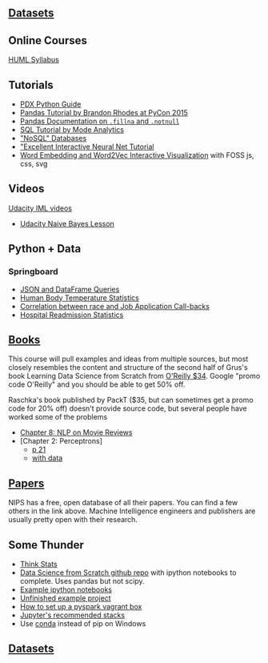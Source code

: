 ## [Datasets](datasets.md)

## Online Courses

[HUML Syllabus](https://docs.google.com/spreadsheets/d/19HvN07XSNjlWF3TwLnyCUsCwXGBGwu15TemvVSIDwiI/edit?usp=sharing)

## Tutorials

- [PDX Python Guide](https://github.com/portlandpython/project-night)
- [Pandas Tutorial by Brandon Rhodes at PyCon 2015](https://github.com/brandon-rhodes/pycon-pandas-tutorial)
- [Pandas Documentation on `.fillna` and `.notnull`](http://pandas.pydata.org/pandas-docs/stable/missing_data.html)
- [SQL Tutorial by Mode Analytics](https://sqlschool.modeanalytics.com/toc/)
- ["NoSQL" Databases](https://www.thoughtworks.com/insights/blog/nosql-databases-overview)
- ["Excellent Interactive Neural Net Tutorial](http://neuralnetworksanddeeplearning.com/chap1.html)
- [Word Embedding and Word2Vec Interactive Visualization](http://ronxin.github.io/wevi/) with FOSS js, css, svg

## Videos

[Udacity IML videos](https://www.udacity.com/course/viewer#!/c-ud120/l-2254358555/e-3004778636/m-3022458587)
- [Udacity Naive Bayes Lesson](https://www.udacity.com/course/viewer#!/c-ud120/l-2254358555/m-3013708686)


## Python + Data

### Springboard

- [JSON and DataFrame Queries](https://www.springboard.com/static/project_files/data_wrangling_json.zip)
- [Human Body Temperature Statistics](https://www.springboard.com/static/project_files/statistics_project1.zip)
- [Correlation between race and Job Application Call-backs](https://www.springboard.com/static/project_files/statistics_project2.zip)
- [Hospital Readmission Statistics](https://www.springboard.com/static/project_files/statistics_project3.zip)

## [Books](books.md)

This course will pull examples and ideas from multiple sources, but most closely resembles the content and structure of the second half of Grus's book Learning Data Science from Scratch from [O'Reilly $34](http://shop.oreilly.com/product/0636920033400.do). Google "promo code O'Reilly" and you should be able to get 50% off.

Raschka's book published by PackT ($35, but can sometimes get a promo code for 20% off) doesn't provide source code, but several people have worked some of the problems

- [Chapter 8: NLP on Movie Reviews](https://github.com/raul23/python-machine-learning/blob/master/notebooks/chapter08.ipynb)
- [Chapter 2: Perceptrons]
  - [p 21](https://github.com/hakeon/MachineLearning/blob/master/Perceptron%20Learning%20Algorithm.ipynb)
  - [with data](https://github.com/channelgrubb/PythonMachineLearning/tree/master/Ch2)

## [Papers](papers.md)

NIPS has a free, open database of all their papers. You can find a few others in the link above. Machine Intelligence engineers and publishers are usually pretty open with their research.

## Some Thunder

- [Think Stats](http://greenteapress.com/thinkstats2/)
- [Data Science from Scratch github repo](https://github.com/joelgrus/data-science-from-scratch) with ipython notebooks to complete. Uses pandas but not scipy.
- [Example ipython notebooks](https://github.com/donnemartin/data-science-ipython-notebooks)
- [Unfinished example project](https://github.com/ThunderShiviah/data_science_notes/blob/master/notebooks/friend_paradox_unfinished.ipynb)
- [How to set up a pyspark vagrant box](https://gist.github.com/ThunderShiviah/f340d7fe50bb751d8516)
- [Jupyter's recommended stacks](https://github.com/jupyter/docker-stacks)
- Use [conda](http://conda.pydata.org/) instead of pip on Windows


## [Datasets](datasets.md)

